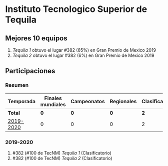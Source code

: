 ---
---

# Instituto Tecnologico Superior de Tequila

## Mejores 10 equipos

1. _Tequila 1_ obtuvo el lugar #382 (65%) en Gran Premio de Mexico 2019
1. _Tequila 2_ obtuvo el lugar #382 (6%) en Gran Premio de Mexico 2019

## Participaciones

### Resumen

| Temporada | Finales mundiales | Campeonatos | Regionales | Clasificatorios | Equipos |
| --- | --- | --- | --- | --- | --- |
| **Total** | **0** | **0** | **0** | **2** | **2** |
| [2019-2020](#2019-2020) | 0 | 0 | 0 | 2 | 2 |

### 2019-2020

1. #382 (#100 de TecNM) _Tequila 1_ (Clasificatorio)
1. #382 (#100 de TecNM) _Tequila 2_ (Clasificatorio)



